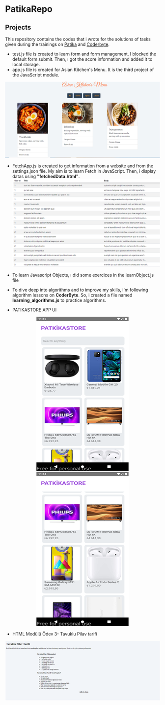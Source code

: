 # PatikaRepo
## Projects<br/>

This repository contains the codes that i wrote for the solutions of tasks given during the trainings on <a href="https://app.patika.dev/">Patika</a> and <a href="https://coderbyte.com/">Coderbyte</a>.

* test.js file is created to learn form and form management. I blocked the default form submit. Then, ı got the score information and added it to local storage.
* app.js file is created for Asian Kitchen's Menu. It is the third project of the JavaScript module.
<img src="https://github.com/baristutakli/PatikaRepo/blob/master/ScreenShots/MenuProjectScreenshot.png" >

* FetchApp.js is created to get information from a website and from the settings.json file. My aim is to learn Fetch in JavaScript. Then, i display datas using **"fetchedData.html"**.
<img src="https://github.com/baristutakli/PatikaRepo/blob/master/ScreenShots/fetchedData.png" ></br>
* To learn Javascript Objects, ı did some exercices in the learnObject.js file</br>

* To dive deep into algorithms and to improve my skills, i'm following algorithm lessons on **CoderByte**. So, i created a file named **learning_algorithms.js**  to practice algorithms. 

* PATIKASTORE APP UI
<p align="center">
<img src="https://github.com/baristutakli/PatikaRepo/blob/master/ScreenShots/PatıkaStore.png"  height="500" width="300">
<img src="https://github.com/baristutakli/PatikaRepo/blob/master/ScreenShots/PatıkaStore2.png"  height="500" width="300"></p>

* HTML Modülü Ödev 3- Tavuklu Pilav tarifi
<img src="https://github.com/baristutakli/PatikaRepo/blob/master/ScreenShots/Odev3.png" >